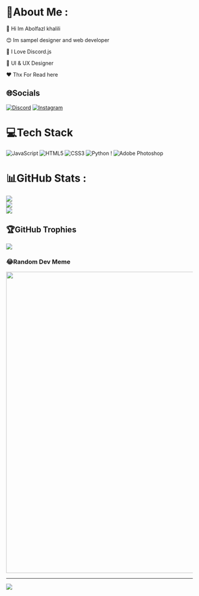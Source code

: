 # 💫About Me :

💎 Hi Im Abolfazl khalili

😊 Im sampel designer and web developer

🔮 I Love Discord.js 

🌙 UI & UX  Designer

❤ Thx For Read here

## 🌐Socials
[![Discord](https://img.shields.io/badge/Discord-%237289DA.svg?logo=discord&logoColor=white)](htttps://discord.gg/https://discord.gg/Pycu836eVg) [![Instagram](https://img.shields.io/badge/Instagram-%23E4405F.svg?logo=Instagram&logoColor=white)](https://instagram.com/_azedwm) 

# 💻Tech Stack
![JavaScript](https://img.shields.io/badge/javascript-%23323330.svg?style=for-the-badge&logo=javascript&logoColor=%23F7DF1E) ![HTML5](https://img.shields.io/badge/html5-%23E34F26.svg?style=for-the-badge&logo=html5&logoColor=white) ![CSS3](https://img.shields.io/badge/css3-%231572B6.svg?style=for-the-badge&logo=css3&logoColor=white) ![Python](https://img.shields.io/badge/python-3670A0?style=for-the-badge&logo=python&logoColor=ffdd54) ! ![Adobe Photoshop](https://img.shields.io/badge/adobephotoshop-%2331A8FF.svg?style=for-the-badge&logo=adobephotoshop&logoColor=white)
# 📊GitHub Stats :
![](https://github-readme-stats.vercel.app/api?username=azedwm&theme=radical&hide_border=false&include_all_commits=false&count_private=true)<br/>
![](https://github-readme-streak-stats.herokuapp.com/?user=azedwm&theme=radical&hide_border=false)<br/>
![](https://github-readme-stats.vercel.app/api/top-langs/?username=azedwm&theme=radical&hide_border=false&include_all_commits=false&count_private=true&layout=compact)

## 🏆GitHub Trophies
![](https://github-profile-trophy.vercel.app/?username=azedwm&theme=radical&no-frame=true&no-bg=false&margin-w=4)


### 😂Random Dev Meme
<img src="https://random-memer.herokuapp.com/" width="812px"/>

---
[![](https://visitcount.itsvg.in/api?id=azedwm&icon=0&color=1)](https://visitcount.itsvg.in)

